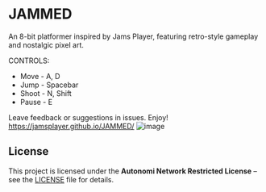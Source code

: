 # JAMMED
An 8-bit platformer inspired by Jams Player, featuring retro-style gameplay and nostalgic pixel art.

CONTROLS: 
* Move - A, D
* Jump - Spacebar
* Shoot - N, Shift
* Pause - E

Leave feedback or suggestions in issues. Enjoy! 
https://jamsplayer.github.io/JAMMED/
![image](https://github.com/user-attachments/assets/4126a93b-7b5d-4edd-b78f-aae124eff760)

## License

This project is licensed under the **Autonomi Network Restricted License** – see the [LICENSE](./LICENSE) file for details.
